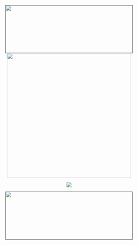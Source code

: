 <div id="header" align="center">
<a href=" ">
<img src="https://64.media.tumblr.com/a810e5078c008195778b0f8b901922cb/70d85912b73a558c-dd/s2048x3072/02a1873c9cbb1d87d6962be5499cde1f87266d9b.pnj" width='410' height='154'>
</a>

<div id="header" align="center">
<a href="https://www.youtube.com/watch?v=Lec0I4w1GtQ">
<img src="https://i.postimg.cc/L8vXXQSV/Untitled9-20250305135626.png" width='400' height='400'>
</a>

<div id="header" align="center">

![](https://readme-typing-svg.demolab.com?font=Tangerine&size=25&letterSpacing=1px&pause=2000&color=ECE6E7&center=true&vCenter=true&random=true&width=435&height=32&lines=How+can+a+loving+god+cause+such+agony%3F)

<div id="header" align="center">
<a href=" ">
<img src="https://64.media.tumblr.com/be0f7379ca43e1bb98b7d4224b2dec5f/70d85912b73a558c-f0/s2048x3072/d7eb47006aa7857c03a214baa556f2ed34afb978.pnj" width='410' height='154'>
</a>
